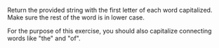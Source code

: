 Return the provided string with the first letter of each word capitalized. Make sure the rest of the word is in lower case.

For the purpose of this exercise, you should also capitalize connecting words like "the" and "of".

